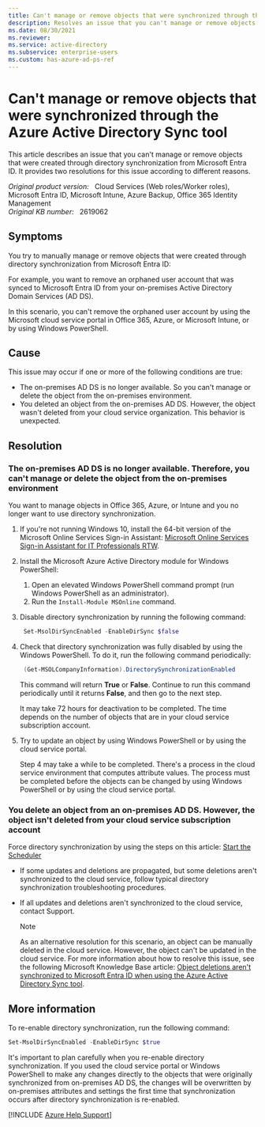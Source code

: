 ```yaml
---
title: Can't manage or remove objects that were synchronized through the Azure Active Directory Sync tool
description: Resolves an issue that you can't manage or remove objects created through directory synchronization from Microsoft Entra ID.
ms.date: 08/30/2021
ms.reviewer: 
ms.service: active-directory
ms.subservice: enterprise-users
ms.custom: has-azure-ad-ps-ref
---
```

# Can't manage or remove objects that were synchronized through the Azure Active Directory Sync tool

This article describes an issue that you can't manage or remove objects that were created through directory synchronization from Microsoft Entra ID. It provides two resolutions for this issue according to different reasons.

_Original product version:_ &nbsp; Cloud Services (Web roles/Worker roles), Microsoft Entra ID, Microsoft Intune, Azure Backup, Office 365 Identity Management  
_Original KB number:_ &nbsp; 2619062

## Symptoms

You try to manually manage or remove objects that were created through directory synchronization from Microsoft Entra ID:

For example, you want to remove an orphaned user account that was synced to Microsoft Entra ID from your on-premises Active Directory Domain Services (AD DS).

In this scenario, you can't remove the orphaned user account by using the Microsoft cloud service portal in Office 365, Azure, or Microsoft Intune, or by using Windows PowerShell.

## Cause

This issue may occur if one or more of the following conditions are true:

- The on-premises AD DS is no longer available. So you can't manage or delete the object from the on-premises environment.
- You deleted an object from the on-premises AD DS. However, the object wasn't deleted from your cloud service organization. This behavior is unexpected.

## Resolution

### The on-premises AD DS is no longer available. Therefore, you can't manage or delete the object from the on-premises environment

You want to manage objects in Office 365, Azure, or Intune and you no longer want to use directory synchronization.

1. If you're not running Windows 10, install the 64-bit version of the Microsoft Online Services Sign-in Assistant: [Microsoft Online Services Sign-in Assistant for IT Professionals RTW](https://download.microsoft.com/download/7/1/E/71EF1D05-A42C-4A1F-8162-96494B5E615C/msoidcli_32bit.msi).
1. Install the Microsoft Azure Active Directory module for Windows PowerShell:

    1. Open an elevated Windows PowerShell command prompt (run Windows PowerShell as an administrator).
    2. Run the `Install-Module MSOnline` command.

1. Disable directory synchronization by running the following command:

    ```powershell
     Set-MsolDirSyncEnabled -EnableDirSync $false
    ```

1. Check that directory synchronization was fully disabled by using the Windows PowerShell. To do it, run the following command periodically:

    ```powershell
     (Get-MSOLCompanyInformation).DirectorySynchronizationEnabled
    ```

    This command will return **True** or **False**. Continue to run this command periodically until it returns **False**, and then go to the next step.

    It may take 72 hours for deactivation to be completed. The time depends on the number of objects that are in your cloud service subscription account.

1. Try to update an object by using Windows PowerShell or by using the cloud service portal.

     Step 4 may take a while to be completed. There's a process in the cloud service environment that computes attribute values. The process must be completed before the objects can be changed by using Windows PowerShell or by using the cloud service portal.

### You delete an object from an on-premises AD DS. However, the object isn't deleted from your cloud service subscription account

Force directory synchronization by using the steps on this article: [Start the Scheduler](/azure/active-directory/hybrid/how-to-connect-sync-feature-scheduler#start-the-scheduler)

- If some updates and deletions are propagated, but some deletions aren't synchronized to the cloud service, follow typical directory synchronization troubleshooting procedures.
- If all updates and deletions aren't synchronized to the cloud service, contact Support.

    > [!NOTE]
    > As an alternative resolution for this scenario, an object can be manually deleted in the cloud service. However, the object can't be updated in the cloud service. For more information about how to resolve this issue, see the following Microsoft Knowledge Base article: [Object deletions aren't synchronized to Microsoft Entra ID when using the Azure Active Directory Sync tool](https://support.microsoft.com/help/2709902).  

## More information

To re-enable directory synchronization, run the following command:

```powershell
Set-MsolDirSyncEnabled -EnableDirSync $true
```

It's important to plan carefully when you re-enable directory synchronization. If you used the cloud service portal or Windows PowerShell to make any changes directly to the objects that were originally synchronized from on-premises AD DS, the changes will be overwritten by on-premises attributes and settings the first time that synchronization occurs after directory synchronization is re-enabled.

[!INCLUDE [Azure Help Support](../../../includes/azure-help-support.md)]
